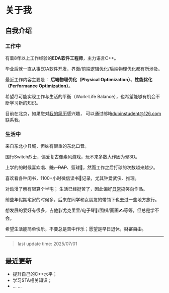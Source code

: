 # 关于我
## 自我介绍
### 工作中

有着8年以上工作经验的**EDA软件工程师**，主力语言C++。

毕业后就一直从事EDA软件开发，界面/前端逻辑优化/后端物理优化都有所涉及。

最近工作内容主要是：
**后端物理优化（Physical Optimization）、性能优化（Performance Optimization）**。

希望尽可能实现工作与生活的平衡（Work-Life Balance），也希望能够有机会不断学习新的知识。

目前在北京，如果您对[我的简历](https://dubin-learner.github.io/#/resume)感兴趣，
可以通过邮箱[dubinstudent@126.com](mailto:dubinstudent@126.com)联系我。

### 生活中
来自东北小县城，但妹有很重的东北口音。

国行Switch烈士，偏爱复古像素风游戏，玩不来多数大作因为晕3D。

上学的的时候喜欢唱、~~跳、RAP~~、篮球🏀，然而工作之后打球的次数越来越少。

喜欢看各种闲书，1100+小时微信读书📖记录，尤其钟爱武侠、推理。

对动漫了解有限算个半宅；
生活已经挺苦了，因此偏好[日常](https://movie.douban.com/subject/4848701/)搞笑向作品。

前些年假期宅家的时候多，后来在同学和女朋友的带领下也去过一些地方旅行。

想发展的爱好有很多，吉他🎸/尤克里里/电子琴🎹/围棋/画画✍️等等，但总是学不会。

希望生活能简单快乐，不要总是苦中作乐；愿望是早日退休，~~财富自由~~。

---
> last update time: 2025/07/01

## 最近更新

- 提升自己的C++水平；
- 学习STA相关知识；
- ... ...

